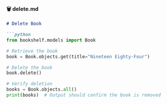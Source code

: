 
#### **🗑 delete.md**
```md
# Delete Book

```python
from bookshelf.models import Book

# Retrieve the book
book = Book.objects.get(title="Nineteen Eighty-Four")

# Delete the book
book.delete()

# Verify deletion
books = Book.objects.all()
print(books)  # Output should confirm the book is removed
